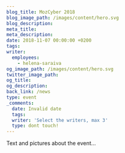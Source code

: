 ```yaml
---
blog_title: MozCyber 2018
blog_image_path: /images/content/hero.svg
blog_description:
meta_title:
meta_description:
date: 2018-11-07 00:00:00 +0200
tags:
writer:
  employees:
    - helena-saraiva
og_image_path: /images/content/hero.svg
twitter_image_path:
og_title:
og_description:
back_link: /news
type: event
_comments:
  date: Invalid date
  tags:
  writer: 'Select the writers, max 3'
  type: dont touch!
---
```


Text and pictures about the event…
